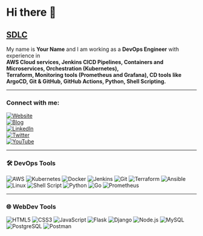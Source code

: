 # Hi there 👋


## [SDLC](#)

My name is **Your Name** and I am working as a **DevOps Engineer** with experience in  
**AWS Cloud services, Jenkins CICD Pipelines, Containers and Microservices, Orchestration (Kubernetes),**  
**Terraform, Monitoring tools (Prometheus and Grafana), CD tools like ArgoCD, Git & GitHub, GitHub Actions, Python, Shell Scripting.**

---

### Connect with me:

[![Website](https://img.shields.io/badge/yourwebsite.com-down-red)](https://yourwebsite.com)  
[![Blog](https://img.shields.io/badge/blog.yourwebsite.com-down-red)](https://blog.yourwebsite.com)  
[![LinkedIn](https://img.shields.io/badge/Ajay%20Tekam-blue?style=flat&logo=linkedin)](https://linkedin.com/in/yourprofile)  
[![Twitter](https://img.shields.io/twitter/follow/yourhandle?style=social)](https://twitter.com/yourhandle)  
[![YouTube](https://img.shields.io/youtube/channel/subscribers/YOURCHANNELID?style=social)](https://youtube.com/yourchannel)

---

### 🛠️ DevOps Tools

![AWS](https://img.shields.io/badge/AWS-%23FF9900.svg?style=flat&logo=amazon-aws)
![Kubernetes](https://img.shields.io/badge/Kubernetes-%23326CE5.svg?style=flat&logo=kubernetes)
![Docker](https://img.shields.io/badge/Docker-%230db7ed.svg?style=flat&logo=docker)
![Jenkins](https://img.shields.io/badge/Jenkins-%23D24939.svg?style=flat&logo=jenkins)
![Git](https://img.shields.io/badge/Git-%23F05032.svg?style=flat&logo=git)
![Terraform](https://img.shields.io/badge/Terraform-%235835CC.svg?style=flat&logo=terraform)
![Ansible](https://img.shields.io/badge/Ansible-%231A1918.svg?style=flat&logo=ansible)
![Linux](https://img.shields.io/badge/Linux-%23FCC624.svg?style=flat&logo=linux)
![Shell Script](https://img.shields.io/badge/Shell-%23121011.svg?style=flat&logo=gnu-bash)
![Python](https://img.shields.io/badge/Python-%233776AB.svg?style=flat&logo=python)
![Go](https://img.shields.io/badge/Go-%2300ADD8.svg?style=flat&logo=go)
![Prometheus](https://img.shields.io/badge/Prometheus-%23E6522C.svg?style=flat&logo=prometheus)

---

### 🌐 WebDev Tools

![HTML5](https://img.shields.io/badge/HTML5-%23E34F26.svg?style=flat&logo=html5)
![CSS3](https://img.shields.io/badge/CSS3-%231572B6.svg?style=flat&logo=css3)
![JavaScript](https://img.shields.io/badge/JavaScript-%23F7DF1E.svg?style=flat&logo=javascript)
![Flask](https://img.shields.io/badge/Flask-%23000.svg?style=flat&logo=flask)
![Django](https://img.shields.io/badge/Django-%23092E20.svg?style=flat&logo=django)
![Node.js](https://img.shields.io/badge/Node.js-%23339933.svg?style=flat&logo=node.js)
![MySQL](https://img.shields.io/badge/MySQL-%234479A1.svg?style=flat&logo=mysql)
![PostgreSQL](https://img.shields.io/badge/PostgreSQL-%23316192.svg?style=flat&logo=postgresql)
![Postman](https://img.shields.io/badge/Postman-%23FF6C37.svg?style=flat&logo=postman)




<!--
**Tukarambarure/Tukarambarure** is a ✨ _special_ ✨ repository because its `README.md` (this file) appears on your GitHub profile.

Here are some ideas to get you started:

- 🔭 I’m currently working on ...
- 🌱 I’m currently learning ...
- 👯 I’m looking to collaborate on ...
- 🤔 I’m looking for help with ...
- 💬 Ask me about ...
- 📫 How to reach me: ...
- 😄 Pronouns: ...
- ⚡ Fun fact: ...
-->

